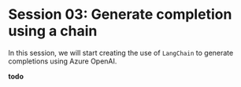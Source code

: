 # Session 03: Generate completion using a chain

In this session, we will start creating the use of `LangChain` to generate completions using Azure OpenAI.

**todo**
